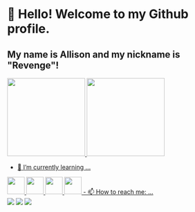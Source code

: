 # 👋 Hello! Welcome to my Github profile.
## My name is Allison and my nickname is "Revenge"!

<!--
**1Revxnge/1Revxnge** is a ✨ _special_ ✨ repository because its `README.md` (this file) appears on your GitHub profile.

Here are some ideas to get you started:

- 🔭 I’m currently working on ... Prefeitura Mogi das Cruzes

- 👯 I’m looking to collaborate on ...
- 🤔 I’m looking for help with ...
- 💬 Ask me about ... C#

- 😄 Pronouns: ...
- ⚡ Fun fact: ... I hate Java

-->


<div>
<a href="https://github.com/1Revxnge">
<img loading="lazy" height="180em" src="https://github-readme-stats.vercel.app/api/top-langs/?username=1Revxnge&layout=compact&langs_count=7&theme=dracula"/>
<img loading="lazy" height="180em" src="https://github-readme-stats.vercel.app/api?username=1Revxnge&show_icons=true&theme=dracula&include_all_commits=true&count_private=true"/>
</div>
  
- 🌱 I’m currently learning ...

<img src="https://cdn.jsdelivr.net/gh/devicons/devicon@latest/icons/amazonwebservices/amazonwebservices-plain-wordmark.svg" width="40" height="40"/>         
<img loading="lazy" src="https://cdn.jsdelivr.net/gh/devicons/devicon/icons/linux/linux-original.svg" width="40" height="40"/> 
<img src="https://cdn.jsdelivr.net/gh/devicons/devicon@latest/icons/github/github-original-wordmark.svg" width="40" height="40"/> 
<img src="https://cdn.jsdelivr.net/gh/devicons/devicon@latest/icons/azure/azure-original-wordmark.svg" width="40" height="40" />
- 📫 How to reach me: ... <div>
<a href="https://instagram.com/https://www.instagram.com/_allison.lima17/#" target="_blank"><img loading="lazy" src="https://img.shields.io/badge/-Instagram-%23E4405F?style=for-the-badge&logo=instagram&logoColor=white" target="_blank"></a>
<a href = "mailto:Allison.lima.al@gmail.com"><img loading="lazy" src="https://img.shields.io/badge/Gmail-D14836?style=for-the-badge&logo=gmail&logoColor=white" target="_blank"></a>
<a href="https://www.linkedin.com/in/https://www.linkedin.com/in/allison-lima-624972212/" target="_blank"><img loading="lazy" src="https://img.shields.io/badge/-LinkedIn-%230077B5?style=for-the-badge&logo=linkedin&logoColor=white" target="_blank"></a>   
</div>




